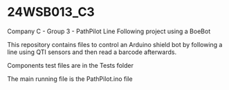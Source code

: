 # 24WSB013_C3
 Company C - Group 3 - PathPilot
 Line Following project using a BoeBot

 This repository contains files to control an Arduino shield bot by following a line using QTI sensors and then read a barcode afterwards.
 
 Components test files are in the Tests folder
 
 The main running file is the PathPilot.ino file
